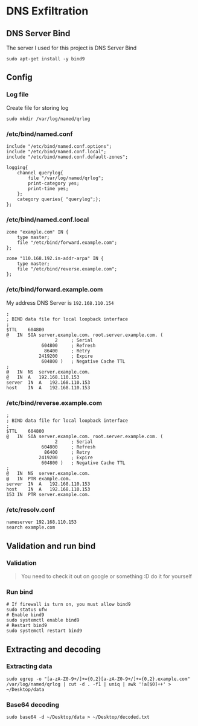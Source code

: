 # DNS Exfiltration

## DNS Server Bind
The server I used for this project is DNS Server Bind
```
sudo apt-get install -y bind9
```
## Config
### Log file
Create file for storing log
```
sudo mkdir /var/log/named/qrlog
```
### /etc/bind/named.conf
```
include "/etc/bind/named.conf.options";
include "/etc/bind/named.conf.local";
include "/etc/bind/named.conf.default-zones";

logging{
	channel querylog{
		file "/var/log/named/qrlog";
		print-category yes;
		print-time yes;
	};
	category queries{ "querylog";};
};
```
### /etc/bind/named.conf.local
```
zone "example.com" IN {
	type master;
	file "/etc/bind/forward.example.com";	
};

zone "110.168.192.in-addr-arpa" IN {
	type master;
	file "/etc/bind/reverse.example.com";
};
```
### /etc/bind/forward.example.com
My address DNS Server is `192.168.110.154`
```
;
; BIND data file for local loopback interface
;
$TTL	604800
@	IN	SOA	server.example.com. root.server.example.com. (
			      2		; Serial
			 604800		; Refresh
			  86400		; Retry
			2419200		; Expire
			 604800 )	; Negative Cache TTL
;
@	IN	NS	server.example.com.
@	IN	A	192.168.110.153
server	IN	A	192.168.110.153
host 	IN	A	192.168.110.153
```
### /etc/bind/reverse.example.com
```
;
; BIND data file for local loopback interface
;
$TTL	604800
@	IN	SOA	server.example.com. root.server.example.com. (
			      2		; Serial
			 604800		; Refresh
			  86400		; Retry
			2419200		; Expire
			 604800 )	; Negative Cache TTL
;
@	IN	NS	server.example.com.
@	IN	PTR	example.com.
server	IN	A	192.168.110.153
host 	IN	A	192.168.110.153
153	IN	PTR	server.example.com.
```
### /etc/resolv.conf
```
nameserver 192.168.110.153
search example.com
```
## Validation and run bind
### Validation
> You need to check it out on google or something :D do it for yourself
### Run bind
```
# If firewall is turn on, you must allow bind9
sudo status ufw
# Enable bind9
sudo systemctl enable bind9
# Restart bind9
sudo systemctl restart bind9
```
## Extracting and decoding
### Extracting data
```
sudo egrep -o "[a-zA-Z0-9+/]+={0,2}[a-zA-Z0-9+/]+={0,2}.example.com" /var/log/named/qrlog | cut -d . -f1 | uniq | awk '!a[$0]++' > ~/Desktop/data
```
### Base64 decoding
```
sudo base64 -d ~/Desktop/data > ~/Desktop/decoded.txt
```

